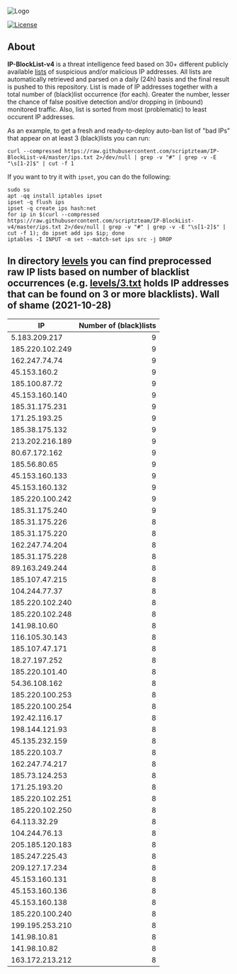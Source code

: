 ![Logo](https://i.imgur.com/PyKLAe7.png)

[![License](https://img.shields.io/badge/license-The_Unlicense-red.svg)](https://unlicense.org/)

About
----

**IP-BlockList-v4** is a threat intelligence feed based on 30+ different publicly available [lists](https://github.com/stamparm/maltrail) of suspicious and/or malicious IP addresses. All lists are automatically retrieved and parsed on a daily (24h) basis and the final result is pushed to this repository. List is made of IP addresses together with a total number of (black)list occurrence (for each). Greater the number, lesser the chance of false positive detection and/or dropping in (inbound) monitored traffic. Also, list is sorted from most (problematic) to least occurent IP addresses.

As an example, to get a fresh and ready-to-deploy auto-ban list of "bad IPs" that appear on at least 3 (black)lists you can run:

```
curl --compressed https://raw.githubusercontent.com/scriptzteam/IP-BlockList-v4/master/ips.txt 2>/dev/null | grep -v "#" | grep -v -E "\s[1-2]$" | cut -f 1
```

If you want to try it with `ipset`, you can do the following:

```
sudo su
apt -qq install iptables ipset
ipset -q flush ips
ipset -q create ips hash:net
for ip in $(curl --compressed https://raw.githubusercontent.com/scriptzteam/IP-BlockList-v4/master/ips.txt 2>/dev/null | grep -v "#" | grep -v -E "\s[1-2]$" | cut -f 1); do ipset add ips $ip; done
iptables -I INPUT -m set --match-set ips src -j DROP
```

In directory [levels](levels) you can find preprocessed raw IP lists based on number of blacklist occurrences (e.g. [levels/3.txt](levels/3.txt) holds IP addresses that can be found on 3 or more blacklists).
Wall of shame (2021-10-28)
----

|IP|Number of (black)lists|
|---|--:|
5.183.209.217|9
185.220.102.249|9
162.247.74.74|9
45.153.160.2|9
185.100.87.72|9
45.153.160.140|9
185.31.175.231|9
171.25.193.25|9
185.38.175.132|9
213.202.216.189|9
80.67.172.162|9
185.56.80.65|9
45.153.160.133|9
45.153.160.132|9
185.220.100.242|9
185.31.175.240|9
185.31.175.226|8
185.31.175.220|8
162.247.74.204|8
185.31.175.228|8
89.163.249.244|8
185.107.47.215|8
104.244.77.37|8
185.220.102.240|8
185.220.102.248|8
141.98.10.60|8
116.105.30.143|8
185.107.47.171|8
18.27.197.252|8
185.220.101.40|8
54.36.108.162|8
185.220.100.253|8
185.220.100.254|8
192.42.116.17|8
198.144.121.93|8
45.135.232.159|8
185.220.103.7|8
162.247.74.217|8
185.73.124.253|8
171.25.193.20|8
185.220.102.251|8
185.220.102.250|8
64.113.32.29|8
104.244.76.13|8
205.185.120.183|8
185.247.225.43|8
209.127.17.234|8
45.153.160.131|8
45.153.160.136|8
45.153.160.138|8
185.220.100.240|8
199.195.253.210|8
141.98.10.81|8
141.98.10.82|8
163.172.213.212|8
